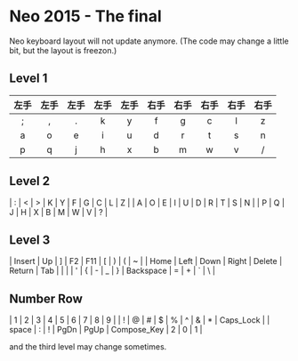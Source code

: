 Neo 2015 - The final
====================

Neo keyboard layout will not update anymore. (The code may change a little bit, but the layout is freezon.)

Level 1
-------

| 左手 | 左手 | 左手 | 左手 | 左手 | 右手 | 右手 | 右手 | 右手 | 右手 |
| :---: | :---: | :---: | :---: | :---: | :---: | :---: | :---: | :---: | :---: |
| ; | , | . | k | y | f | g | c | l | z |
| a | o | e | i | u | d | r | t | s | n |
| p | q | j | h | x | b | m | w | v | / |

Level 2
-------

| : | < | > | K | Y | F | G | C | L | Z |
| A | O | E | I | U | D | R | T | S | N |
| P | Q | J | H | X | B | M | W | V | ? |

Level 3
-------

| Insert | Up | ] | F2 | F11 | [ | ) | ( | ~ |
| Home | Left | Down | Right | Delete | Return | Tab | \| |
| ' | { | - | _ | } | Backspace | = | + | ` | \ |

Number Row
----------

| 1 | 2 | 3 | 4 | 5 | 6 | 7 | 8 | 9 |
| ! | @ | # | $ | % | ^ | & | * | Caps_Lock |
| space | : | ! | PgDn | PgUp | Compose_Key | 2 | 0 | 1 |

and the third level may change sometimes.
